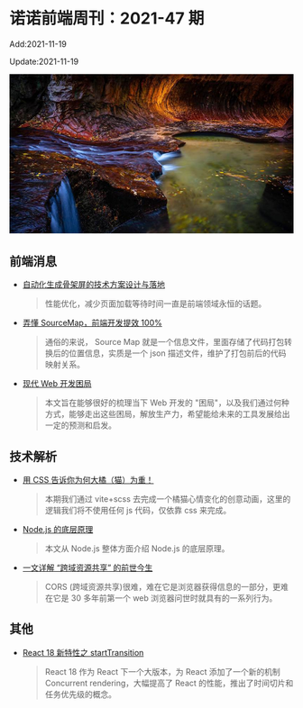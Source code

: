 <!--
 * @Description: weekly-47
 * @Author: zoeblow
 * @Email: wangfuyuan@nnuo.com
 * @Date: 2021-09-26 10:39:57
 * @LastEditors: wangfuyuan
 * @LastEditTime: 2021-11-19 16:59:37
 * @FilePath: \nuofe-weekly1\2021\weekly-47.md
 -->

# 诺诺前端周刊：2021-47 期

Add:2021-11-19

Update:2021-11-19

![202147](../images/2021/202147.jpg)

## 前端消息

- [自动化生成骨架屏的技术方案设计与落地](https://mp.weixin.qq.com/s/tDfJFSsAWkh2Py7ERVAFEQ)

  > 性能优化，减少页面加载等待时间一直是前端领域永恒的话题。

- [弄懂 SourceMap，前端开发提效 100%](https://mp.weixin.qq.com/s/1ZavZ212NdguvQFMxVcccw)

  > 通俗的来说， Source Map 就是一个信息文件，里面存储了代码打包转换后的位置信息，实质是一个 json 描述文件，维护了打包前后的代码映射关系。

- [现代 Web 开发困局](https://mp.weixin.qq.com/s/bYzlFCSnkpmnkTyPHP64fQ)

  > 本文旨在能够很好的梳理当下 Web 开发的 "困局"，以及我们通过何种方式，能够走出这些困局，解放生产力，希望能给未来的工具发展给出一定的预测和启发。

## 技术解析

- [用 CSS 告诉你为何大橘（猫）为重！](https://mp.weixin.qq.com/s/DF7PaYMKuE6wyBy_JrbLJA)

  > 本期我们通过 vite+scss 去完成一个橘猫心情变化的创意动画，这里的逻辑我们将不使用任何 js 代码，仅依靠 css 来完成。

- [Node.js 的底层原理](https://mp.weixin.qq.com/s/oQqW2SBk4k5TuGqgWuKhGA)

  > 本文从 Node.js 整体方面介绍 Node.js 的底层原理。

- [一文详解 “跨域资源共享” 的前世今生](https://mp.weixin.qq.com/s/afd_xhlonpBa9J_6Tx-2Eg)

  > CORS (跨域资源共享)很难，难在它是浏览器获得信息的一部分，更难在它是 30 多年前第一个 web 浏览器问世时就具有的一系列行为。

## 其他

- [React 18 新特性之 startTransition](https://mp.weixin.qq.com/s/7kZHYHQspxRJWVFlybs-nQ)

  > React 18 作为 React 下一个大版本，为 React 添加了一个新的机制 Concurrent rendering，大幅提高了 React 的性能，推出了时间切片和任务优先级的概念。

